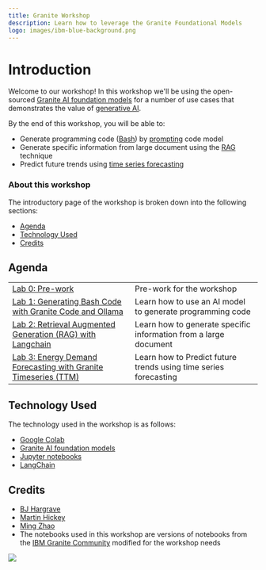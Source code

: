 ```yaml
---
title: Granite Workshop
description: Learn how to leverage the Granite Foundational Models
logo: images/ibm-blue-background.png
---
```


# Introduction

Welcome to our workshop! In this workshop we'll be using the open-sourced [Granite
AI foundation models](https://www.ibm.com/granite) for a number of use cases that
demonstrates the value of [generative AI](https://developer.ibm.com/generative-ai-for-developers).

By the end of this workshop, you will be able to:

* Generate programming code ([Bash](https://opensource.com/resources/what-bash)) by [prompting](https://en.wikipedia.org/wiki/Prompt_engineering) code model
* Generate specific information from large document using the [RAG](https://research.ibm.com/blog/retrieval-augmented-generation-RAG) technique
* Predict future trends using [time series forecasting](https://research.ibm.com/blog/AI-time-series-forecasting)

### About this workshop

The introductory page of the workshop is broken down into the following sections:

* [Agenda](#agenda)
* [Technology Used](#technology-used)
* [Credits](#credits)

## Agenda

|  |  |
| :--- | :--- |
| [Lab 0: Pre-work](pre-work/README.md)  | Pre-work for the workshop |
| [Lab 1: Generating Bash Code with Granite Code and Ollama](lab-1/README.md) | Learn how to use an AI model to generate programming code |
| [Lab 2: Retrieval Augmented Generation (RAG) with Langchain](lab-2/README.md)| Learn how to generate specific information from a large document |
| [Lab 3: Energy Demand Forecasting with Granite Timeseries (TTM)](lab-3/README.md) | Learn how to Predict future trends using time series forecasting |

## Technology Used

The technology used in the workshop is as follows:

* [Google Colab](https://colab.google/)
* [Granite AI foundation models](https://www.ibm.com/granite)
* [Jupyter notebooks](https://jupyter.org/)
* [LangChain](https://www.langchain.com/)

## Credits

* [BJ Hargrave](https://github.com/bjhargrave)
* [Martin Hickey](https://github.com/hickeyma)
* [Ming Zhao](https://github.com/mingxzhao)
* The notebooks used in this workshop are versions of notebooks from the [IBM Granite Community](https://github.com/ibm-granite-community) modified for the workshop needs

<img src="https://count.asgharlabs.io/count?p=/main_granite_workshop_page">
